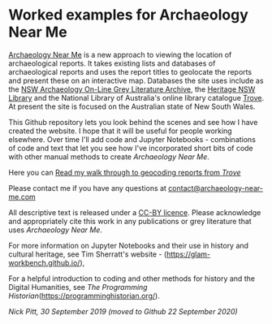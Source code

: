 # Worked examples for Archaeology Near Me

[Archaeology Near Me](https://archaeology-near-me.com/) is a new approach to viewing the location of archaeological reports. It takes existing lists and databases of archaeological reports and uses the report titles to geolocate the reports and present these on an interactive map. Databases the site uses include as the [NSW Archaeology On-Line Grey Literature Archive](http://nswaol.library.usyd.edu.au/search), the [Heritage NSW Library](https://www.heritage.nsw.gov.au/search-for-heritage/heritage-nsw-library/) and the National Library of Australia's online library catalogue [Trove](https://trove.nla.gov.au/). At present the site is focused on the Australian state of New South Wales.

This Github repository lets you look behind the scenes and see how I have created the website. I hope that it will be useful for people working elsewhere. Over time I'll add code and Jupyter Notebooks - combinations of code and text that let you see how I've incorporated short bits of code with other manual methods to create *Archaeology Near Me*.

Here you can [Read my walk through to geocoding reports from *Trove*](https://github.com/Nick-Archaeology/Archaeology-Near-Me/blob/master/Extracting%20and%20geolocating%20reports%20from%20Trove.ipynb)

Please contact me if you have any questions at [contact@archaeology-near-me.com](mailto:contact@archaeology-near-me.com)

All descriptive text is released under a [CC-BY licence](https://creativecommons.org/licenses/by/4.0/deed.en). Please acknowledge and appropriately cite this work in any publications or grey literature that uses *Archaeology Near Me*.

For more information on Jupyter Notebooks and their use in history and cultural heritage, see Tim Sherratt's website - (https://glam-workbench.github.io/),

For a helpful introduction to coding and other methods for history and the Digital Humanities, see *The Programming Historian*(https://programminghistorian.org/).

*Nick Pitt, 30 September 2019 (moved to Github 22 September 2020)*
